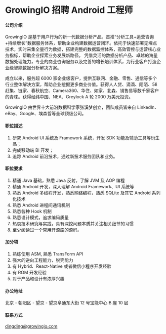 GrowingIO 招聘 Android 工程师
==========

#### 公司介绍

GrowingIO 是基于用户行为的新一代数据分析产品。首推“分析工具+运营咨询+持续增长”数据服务体系，帮助企业构建数据运营闭环。依托于快速部署无埋点技术，实时采集全量行为数据，搭建完整的数据监控体系，高效管控与运营核心业务指标，帮助企业探索业务发展新路径。
凭借灵活的数据分析产品、卓越的海量数据处理能力，专业的商业咨询服务以及完善的增长培训体系，为行业客户打造企业级智能数据分析解决方案。

成立以来，服务超 6000 家企业级客户，提供互联网、金融、零售、通信等多个行业整体解决方案，帮助企业挖掘更多商业价值。获得人人贷、滴滴、陌陌、58 赶集、链家、春秋航空、Camera360、华住、如家、北森、销售易等数千家客户的青睐。获得经纬中国、NEA、Greylock A 轮 2000 万美元投资。

GrowingIO 由世界十大前沿数据科学家张溪梦创立，团队成员皆来自 LinkedIn、eBay、Google、埃森哲等全球顶级公司。

#### 职位描述

1. 研究 Android UI 系统及 Framework 系统，开发 SDK 功能及辅助工具等衍生品；
2. 完成移动端 BI 开发；
3. 追踪 Android 前沿技术，通过新技术服务团队和业务。

#### 职位要求

1. 精通 Java 基础，熟悉 Java 反射，了解 JVM 及 AOP 编程
2. 精通 Android 开发，深入理解 Android Framework、UI 系统等
3. 熟悉 Android 多线程开发，熟悉网络编程，熟悉 SQLite 及其它 Android 系列化技术
4. 熟悉 Android 进程间通讯机制
5. 熟悉各种 Hook 机制
6. 熟悉设计模式，追求编码质量
7. 热衷技术研究与实践，具有深挖问题本质并关注相关细节的习惯
8. 至少阅读过一个常用开源库的源码。

#### 加分项

1. 熟练使用 ASM, 熟悉 TransForm API
2. 强大的逆向工程能力，脱壳能力
3. 有 Hybrid、React-Native 或者微信小程序开发经验
4. 有 ROM 开发经验
5. 对于产品和设计有浓厚兴趣

#### 办公地址

北京 - 朝阳区 - 望京 - 望京阜通东大街 12 号宝能中心 B 座 10 层

#### 联系方式

[dingding@growingio.com](mailto:dingding@growingio.com)
